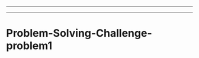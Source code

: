 --------------------------------------------------------------------------------
-----------------------------------------------------------------------------------
# Problem-Solving-Challenge-problem1
